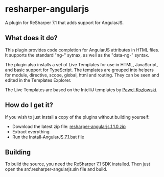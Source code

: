 # resharper-angularjs

A plugin for ReSharper 7.1 that adds support for AngularJS. 

## What does it do? ##

This plugin provides code completion for AngularJS attributes in HTML files. It supports the standard "ng-" sytnax, as well as the "data-ng-" syntax.

The plugin also installs a set of Live Templates for use in HTML, JavaScript, and basic support for TypeScript. The templates are grouped into helpers for module, directive, scope, global, html and routing. They can be seen and edited in the Templates Explorer.

The Live Templates are based on the IntelliJ templates by [Pawel Kozlowski](https://github.com/angularjs-livetpls/angularjs-webstorm-livetpls).

## How do I get it? ##

If you wish to just install a copy of the plugins without building yourself:

- Download the latest zip file: [resharper-angularjs.1.1.0.zip](http://download.jetbrains.com/resharper/plugins/resharper-angularjs.1.1.0.zip)
- Extract everything
- Run the Install-AngularJS.7.1.bat file

## Building ##

To build the source, you need the [ReSharper 7.1 SDK](http://www.jetbrains.com/resharper/download/index.html) installed. Then just open the src\resharper-angularjs.sln file and build.

